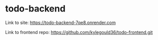 # todo-backend

Link to site: https://todo-backend-7qe8.onrender.com

Link to frontend repo: https://github.com/kylegould36/todo-frontend.git
